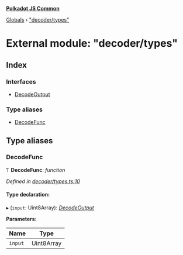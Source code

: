 **[Polkadot JS Common](../README.md)**

[Globals](../globals.md) › ["decoder/types"](_decoder_types_.md)

# External module: "decoder/types"

## Index

### Interfaces

* [DecodeOutput](../interfaces/_decoder_types_.decodeoutput.md)

### Type aliases

* [DecodeFunc](_decoder_types_.md#decodefunc)

## Type aliases

###  DecodeFunc

Ƭ **DecodeFunc**: *function*

*Defined in [decoder/types.ts:10](https://github.com/polkadot-js/common/blob/e2ec7d0/packages/util-rlp/src/decoder/types.ts#L10)*

#### Type declaration:

▸ (`input`: Uint8Array): *[DecodeOutput](../interfaces/_decoder_types_.decodeoutput.md)*

**Parameters:**

Name | Type |
------ | ------ |
`input` | Uint8Array |